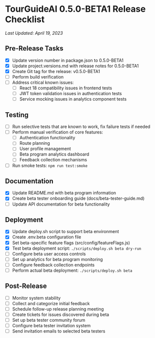 # TourGuideAI 0.5.0-BETA1 Release Checklist

*Last Updated: April 19, 2023*

## Pre-Release Tasks
- [x] Update version number in package.json to 0.5.0-BETA1
- [x] Update project.versions.md with release notes for 0.5.0-BETA1
- [x] Create Git tag for the release: v0.5.0-BETA1
- [ ] Perform build verification
- [ ] Address critical known issues:
  - [ ] React 18 compatibility issues in frontend tests
  - [ ] JWT token validation issues in authentication tests
  - [ ] Service mocking issues in analytics component tests

## Testing
- [ ] Run selective tests that are known to work, fix failure tests if needed
- [ ] Perform manual verification of core features:
  - [ ] Authentication functionality
  - [ ] Route planning
  - [ ] User profile management
  - [ ] Beta program analytics dashboard
  - [ ] Feedback collection mechanisms
- [ ] Run smoke tests: `npm run test:smoke`

## Documentation
- [x] Update README.md with beta program information
- [x] Create beta tester onboarding guide (docs/beta-tester-guide.md)
- [ ] Update API documentation for beta functionality

## Deployment
- [x] Update deploy.sh script to support beta environment
- [x] Create .env.beta configuration file
- [x] Set beta-specific feature flags (src/config/featureFlags.js)
- [x] Test beta deployment script: `./scripts/deploy.sh beta dry-run`
- [ ] Configure beta user access controls
- [ ] Set up analytics for beta program monitoring
- [ ] Configure feedback collection endpoints
- [ ] Perform actual beta deployment: `./scripts/deploy.sh beta`

## Post-Release
- [ ] Monitor system stability
- [ ] Collect and categorize initial feedback
- [ ] Schedule follow-up release planning meeting
- [ ] Create tickets for issues discovered during beta
- [ ] Set up beta tester community forum
- [ ] Configure beta tester invitation system
- [ ] Send invitation emails to selected beta testers 